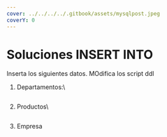 ```yaml
---
cover: ../../../../.gitbook/assets/mysqlpost.jpeg
coverY: 0
---
```


# Soluciones INSERT INTO

Inserta los siguientes datos. MOdifica los script ddl

1.  Departamentos:\


    ```sql
    ```
2.  Productos\


    ```sql
    ```
3.  Empresa

    ```sql
    ```

